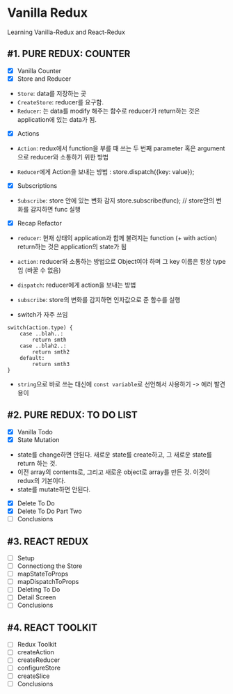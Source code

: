 # Vanilla Redux

Learning Vanilla-Redux and React-Redux

## #1. PURE REDUX: COUNTER

- [x] Vanilla Counter
- [x] Store and Reducer

- `Store`: data를 저장하는 곳
- `CreateStore`: reducer를 요구함.
- `Reducer`: 는 data를 modify 해주는 함수로 reducer가 return하는 것은 application에 있는 data가 됨.

- [x] Actions

- `Action`: redux에서 function을 부를 때 쓰는 두 번째 parameter 혹은 argument으로 reducer와 소통하기 위한 방법

- `Reducer`에게 Action을 보내는 방법 : store.dispatch({key: value});

- [x] Subscriptions

- `Subscribe`: store 안에 있는 변화 감지
  store.subscribe(func); // store안의 변화를 감지하면 func 실행

- [x] Recap Refactor

- `reducer`: 현재 상태의 application과 함께 불려지는 function (+ with action) return하는 것은 application의 state가 됨

- `action`: reducer와 소통하는 방법으로 Object여야 하며 그 key 이름은 항상 type임 (바꿀 수 없음)

- `dispatch`: reducer에게 action을 보내는 방법

- `subscribe`: store의 변화를 감지하면 인자값으로 준 함수를 실행

- switch가 자주 쓰임

```
switch(action.type) {
    case ..blah..:
        return smth
    case ..blah2..:
        return smth2
    default:
        return smth3
}
```

- `string`으로 바로 쓰는 대신에 `const variable`로 선언해서 사용하기 -> 에러 발견 용이

## #2. PURE REDUX: TO DO LIST

- [x] Vanilla Todo
- [x] State Mutation

- state를 change하면 안된다. 새로운 state를 create하고, 그 새로운 state를 return 하는 것.
- 이전 array의 contents로, 그리고 새로운 object로 array를 만든 것. 이것이 redux의 기본이다.
- state를 mutate하면 안된다.

- [x] Delete To Do
- [x] Delete To Do Part Two
- [ ] Conclusions

## #3. REACT REDUX

- [ ] Setup
- [ ] Connectiong the Store
- [ ] mapStateToProps
- [ ] mapDispatchToProps
- [ ] Deleting To Do
- [ ] Detail Screen
- [ ] Conclusions

## #4. REACT TOOLKIT

- [ ] Redux Toolkit
- [ ] createAction
- [ ] createReducer
- [ ] configureStore
- [ ] createSlice
- [ ] Conclusions
